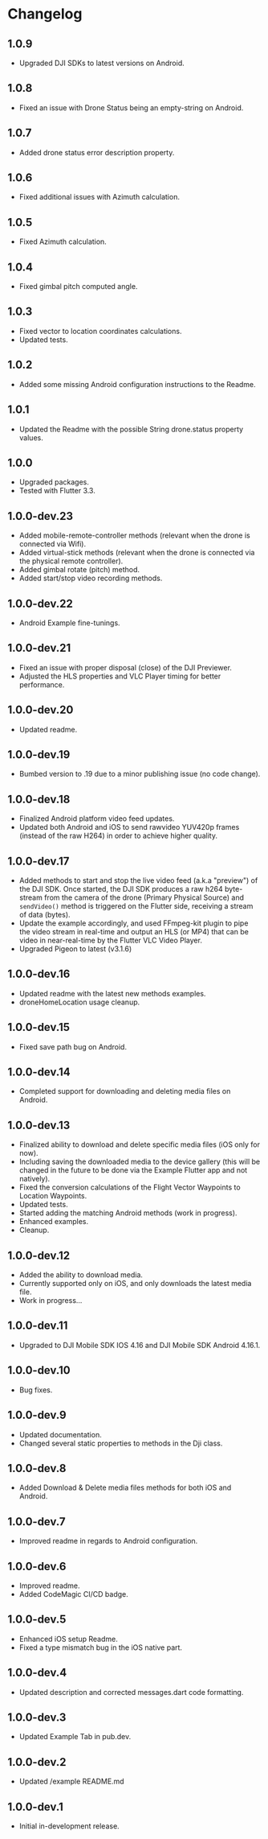 # Changelog

## 1.0.9
- Upgraded DJI SDKs to latest versions on Android.

## 1.0.8
- Fixed an issue with Drone Status being an empty-string on Android.

## 1.0.7
- Added drone status error description property.

## 1.0.6
- Fixed additional issues with Azimuth calculation.

## 1.0.5
- Fixed Azimuth calculation.

## 1.0.4
- Fixed gimbal pitch computed angle.

## 1.0.3
- Fixed vector to location coordinates calculations.
- Updated tests.

## 1.0.2
- Added some missing Android configuration instructions to the Readme.

## 1.0.1
- Updated the Readme with the possible String drone.status property values.

## 1.0.0
- Upgraded packages.
- Tested with Flutter 3.3.

## 1.0.0-dev.23
- Added mobile-remote-controller methods (relevant when the drone is connected via Wifi).
- Added virtual-stick methods (relevant when the drone is connected via the physical remote controller).
- Added gimbal rotate (pitch) method.
- Added start/stop video recording methods.

## 1.0.0-dev.22
- Android Example fine-tunings.

## 1.0.0-dev.21
- Fixed an issue with proper disposal (close) of the DJI Previewer.
- Adjusted the HLS properties and VLC Player timing for better performance.

## 1.0.0-dev.20
- Updated readme.

## 1.0.0-dev.19
- Bumbed version to .19 due to a minor publishing issue (no code change).

## 1.0.0-dev.18
- Finalized Android platform video feed updates.
- Updated both Android and iOS to send rawvideo YUV420p frames (instead of the raw H264) in order to achieve higher quality.

## 1.0.0-dev.17
- Added methods to start and stop the live video feed (a.k.a "preview") of the DJI SDK. Once started, the DJI SDK produces a raw h264 byte-stream from the camera of the drone (Primary Physical Source) and `sendVideo()` method is triggered on the Flutter side, receiving a stream of data (bytes).
- Update the example accordingly, and used FFmpeg-kit plugin to pipe the video stream in real-time and output an HLS (or MP4) that can be video in near-real-time by the Flutter VLC Video Player.
- Upgraded Pigeon to latest (v3.1.6)

## 1.0.0-dev.16
- Updated readme with the latest new methods examples.
- droneHomeLocation usage cleanup.

## 1.0.0-dev.15
- Fixed save path bug on Android.

## 1.0.0-dev.14
- Completed support for downloading and deleting media files on Android.

## 1.0.0-dev.13
- Finalized ability to download and delete specific media files (iOS only for now).
- Including saving the downloaded media to the device gallery (this will be changed in the future to be done via the Example Flutter app and not natively).
- Fixed the conversion calculations of the Flight Vector Waypoints to Location Waypoints.
- Updated tests.
- Started adding the matching Android methods (work in progress).
- Enhanced examples.
- Cleanup.

## 1.0.0-dev.12
- Added the ability to download media.
- Currently supported only on iOS, and only downloads the latest media file.
- Work in progress...

## 1.0.0-dev.11
- Upgraded to DJI Mobile SDK IOS 4.16 and DJI Mobile SDK Android 4.16.1.
## 1.0.0-dev.10
- Bug fixes.

## 1.0.0-dev.9
- Updated documentation.
- Changed several static properties to methods in the Dji class.

## 1.0.0-dev.8
- Added Download & Delete media files methods for both iOS and Android.

## 1.0.0-dev.7
- Improved readme in regards to Android configuration.

## 1.0.0-dev.6
- Improved readme.
- Added CodeMagic CI/CD badge.

## 1.0.0-dev.5
- Enhanced iOS setup Readme.
- Fixed a type mismatch bug in the iOS native part.

## 1.0.0-dev.4
- Updated description and corrected messages.dart code formatting.

## 1.0.0-dev.3
- Updated Example Tab in pub.dev.

## 1.0.0-dev.2
- Updated /example README.md

## 1.0.0-dev.1
- Initial in-development release.

